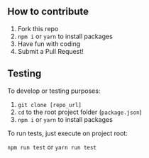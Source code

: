 ## How to contribute

1. Fork this repo
1. `npm i` or `yarn` to install packages
1. Have fun with coding
1. Submit a Pull Request!

## Testing

To develop or testing purposes:

1. `git clone [repo_url]`
1. `cd` to the root project folder (`package.json`)
1. `npm i` or `yarn` to install packages

To run tests, just execute on project root:

`npm run test` or `yarn run test`
